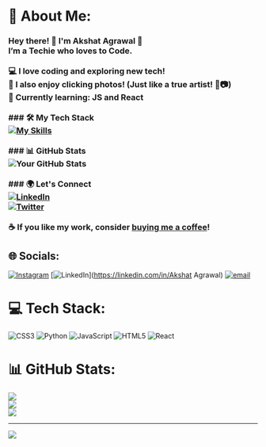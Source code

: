 # 💫 About Me:
### Hey there! 👋 I'm Akshat Agrawal 💖  <br>I’m a Techie who loves to Code.  <br><br>💻 I love coding and exploring new tech!  <br>📸 I also enjoy clicking photos! (Just like a true artist! 🎨📷)  <br>🌱 Currently learning: JS and React  <br><br>### 🛠️ My Tech Stack  <br>[![My Skills](https://skillicons.dev/icons?i=html,css,js,react,python)](https://skillicons.dev)  <br><br>### 📊 GitHub Stats  <br>![Your GitHub Stats](https://github-readme-stats.vercel.app/api?username=yourusername&show_icons=true&theme=radical)  <br><br>### 🌍 Let's Connect  <br>[![LinkedIn](https://img.shields.io/badge/LinkedIn-blue?style=flat&logo=linkedin)](your-linkedin)  <br>[![Twitter](https://img.shields.io/badge/Twitter-blue?style=flat&logo=twitter)](your-twitter)  <br><br>☕ If you like my work, consider [buying me a coffee](your-link)!  <br>


## 🌐 Socials:
[![Instagram](https://img.shields.io/badge/Instagram-%23E4405F.svg?logo=Instagram&logoColor=white)](https://instagram.com/akshat_agrawal.14) [![LinkedIn](https://img.shields.io/badge/LinkedIn-%230077B5.svg?logo=linkedin&logoColor=white)](https://linkedin.com/in/Akshat Agrawal) [![email](https://img.shields.io/badge/Email-D14836?logo=gmail&logoColor=white)](mailto:akshata.14feb@gmail.com) 

# 💻 Tech Stack:
![CSS3](https://img.shields.io/badge/css3-%231572B6.svg?style=for-the-badge&logo=css3&logoColor=white) ![Python](https://img.shields.io/badge/python-3670A0?style=for-the-badge&logo=python&logoColor=ffdd54) ![JavaScript](https://img.shields.io/badge/javascript-%23323330.svg?style=for-the-badge&logo=javascript&logoColor=%23F7DF1E) ![HTML5](https://img.shields.io/badge/html5-%23E34F26.svg?style=for-the-badge&logo=html5&logoColor=white) ![React](https://img.shields.io/badge/react-%2320232a.svg?style=for-the-badge&logo=react&logoColor=%2361DAFB)
# 📊 GitHub Stats:
![](https://github-readme-stats.vercel.app/api?username=Akshuu1&theme=dark&hide_border=false&include_all_commits=true&count_private=true)<br/>
![](https://github-readme-streak-stats.herokuapp.com/?user=Akshuu1&theme=dark&hide_border=false)<br/>
![](https://github-readme-stats.vercel.app/api/top-langs/?username=Akshuu1&theme=dark&hide_border=false&include_all_commits=true&count_private=true&layout=compact)

---
[![](https://visitcount.itsvg.in/api?id=Akshuu1&icon=0&color=0)](https://visitcount.itsvg.in)

<!-- Proudly created with GPRM ( https://gprm.itsvg.in ) -->
